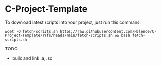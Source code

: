# C-Project-Template

To download latest scripts into your project, just run this command:

```
wget -O fetch-scripts.sh https://raw.githubusercontent.com/Holence/C-Project-Template/refs/heads/main/fetch-scripts.sh && bash fetch-scripts.sh
```

TODO
- build and link .a, .so
